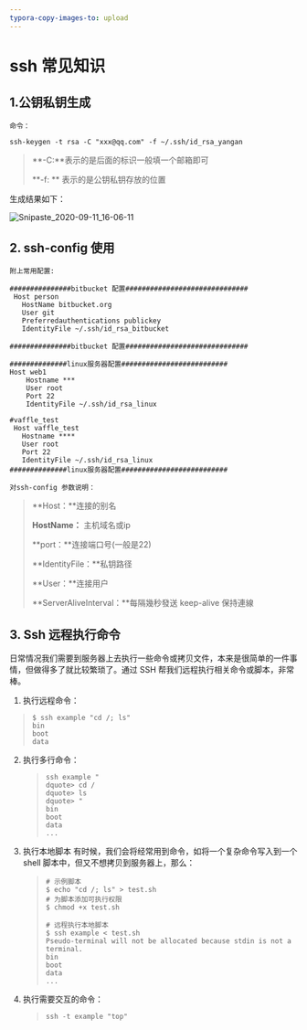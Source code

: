 ```yaml
---
typora-copy-images-to: upload
---
```


# ssh 常见知识

## 1.公钥私钥生成

`命令：`

```shell
ssh-keygen -t rsa -C "xxx@qq.com" -f ~/.ssh/id_rsa_yangan
```

> **-C:**表示的是后面的标识一般填一个邮箱即可
>
> **-f: ** 表示的是公钥私钥存放的位置

生成结果如下：

![Snipaste_2020-09-11_16-06-11](https://cdn.jsdelivr.net/gh/momo13795/upic_picture@master/uPic/Snipaste_2020-09-11_16-06-11.png)

## 2. ssh-config 使用

`附上常用配置:`

``` shell
###############bitbucket 配置##############################
 Host person
   HostName bitbucket.org
   User git
   Preferredauthentications publickey
   IdentityFile ~/.ssh/id_rsa_bitbucket

###############bitbucket 配置##############################

##############linux服务器配置##########################
Host web1
    Hostname ***
    User root
    Port 22
    IdentityFile ~/.ssh/id_rsa_linux

#vaffle_test
 Host vaffle_test
   Hostname ****
   User root
   Port 22
   IdentityFile ~/.ssh/id_rsa_linux
##############linux服务器配置##########################
```

`对ssh-config 参数说明：`

> **Host：**连接的别名
>
> **HostName：** 主机域名或ip
>
> **port：**连接端口号(一般是22)
>
> **IdentityFile：**私钥路径
>
> **User：**连接用户
>
> **ServerAliveInterval：**每隔幾秒發送 keep-alive 保持連線

## 3. Ssh 远程执行命令

日常情况我们需要到服务器上去执行一些命令或拷贝文件，本来是很简单的一件事情，但做得多了就比较繁琐了。通过 SSH 帮我们远程执行相关命令或脚本，非常棒。

1. 执行远程命令：

> ```shell
> $ ssh example "cd /; ls"
> bin
> boot
> data
> ```

2. 执行多行命令：

   > ~~~ shell
   > ssh example "
   > dquote> cd / 
   > dquote> ls
   > dquote> "
   > bin
   > boot
   > data
   > ...
   > ~~~

3. 执行本地脚本 有时候，我们会将经常用到命令，如将一个复杂命令写入到一个 shell 脚本中，但又不想拷贝到服务器上，那么：

   > ```shell
   > # 示例脚本
   > $ echo "cd /; ls" > test.sh
   > # 为脚本添加可执行权限
   > $ chmod +x test.sh
   > 
   > # 远程执行本地脚本
   > $ ssh example < test.sh
   > Pseudo-terminal will not be allocated because stdin is not a terminal.
   > bin
   > boot
   > data
   > ...
   > ```

4. 执行需要交互的命令：

   > ```shell
   > ssh -t example "top"
   > ```